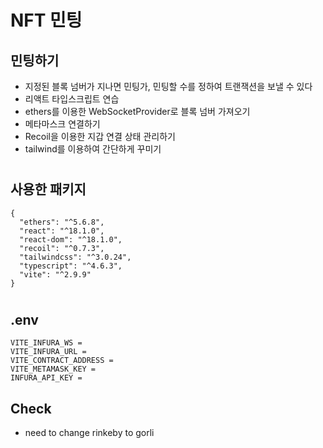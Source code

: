 # NFT 민팅

## 민팅하기

- 지정된 블록 넘버가 지나면 민팅가, 민팅할 수를 정하여 트랜잭션을 보낼 수 있다
- 리액트 타입스크립트 연습
- ethers를 이용한 WebSocketProvider로 블록 넘버 가져오기
- 메타마스크 연결하기
- Recoil을 이용한 지갑 연결 상태 관리하기
- tailwind를 이용하여 간단하게 꾸미기

#

## 사용한 패키지

```
{
  "ethers": "^5.6.8",
  "react": "^18.1.0",
  "react-dom": "^18.1.0",
  "recoil": "^0.7.3",
  "tailwindcss": "^3.0.24",
  "typescript": "^4.6.3",
  "vite": "^2.9.9"
}
```

#

## .env

```
VITE_INFURA_WS =
VITE_INFURA_URL =
VITE_CONTRACT_ADDRESS =
VITE_METAMASK_KEY =
INFURA_API_KEY =
```

## Check

- need to change rinkeby to gorli
